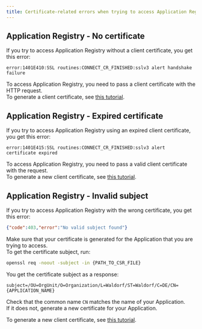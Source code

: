 ```yaml
---
title: Certificate-related errors when trying to access Application Registry
---
```


## Application Registry - No certificate

If you try to access Application Registry without a client certificate, you get this error:

```
error:1401E410:SSL routines:CONNECT_CR_FINISHED:sslv3 alert handshake failure
```

To access Application Registry, you need to pass a client certificate with the HTTP request.  
To generate a client certificate, see [this tutorial](../../03-tutorials/00-application-connectivity/ac-02-get-client-certificate.md).

## Application Registry - Expired certificate

If you try to access Application Registry using an expired client certificate, you get this error:

```
error:1401E415:SSL routines:CONNECT_CR_FINISHED:sslv3 alert certificate expired
```

To access Application Registry, you need to pass a valid client certificate with the request.  
To generate a new client certificate, see [this tutorial](../../03-tutorials/00-application-connectivity/ac-02-get-client-certificate.md).

## Application Registry - Invalid subject

If you try to access Application Registry with the wrong certificate, you get this error:

```json
{"code":403,"error":"No valid subject found"}
```

Make sure that your certificate is generated for the Application that you are trying to access.  
To get the certificate subject, run:

```bash
openssl req -noout -subject -in {PATH_TO_CSR_FILE}
```

You get the certificate subject as a response:

```
subject=/OU=OrgUnit/O=Organization/L=Waldorf/ST=Waldorf/C=DE/CN={APPLICATION_NAME}
```

Check that the common name `CN` matches the name of your Application.  
If it does not, generate a new certificate for your Application.

To generate a new client certificate, see [this tutorial](../../03-tutorials/00-application-connectivity/ac-02-get-client-certificate.md   ).